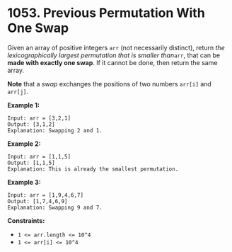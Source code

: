 # 1053. Previous Permutation With One Swap

Given an array of positive integers `arr` (not necessarily distinct), return *the lexicographically largest permutation that is smaller than*`arr`, that can be **made with exactly one swap**. If it cannot be done, then return the same array.

**Note** that a *swap* exchanges the positions of two numbers `arr[i]` and `arr[j]`.

**Example 1:**

```()
Input: arr = [3,2,1]
Output: [3,1,2]
Explanation: Swapping 2 and 1.
```

**Example 2:**

```()
Input: arr = [1,1,5]
Output: [1,1,5]
Explanation: This is already the smallest permutation.
```

**Example 3:**

```()
Input: arr = [1,9,4,6,7]
Output: [1,7,4,6,9]
Explanation: Swapping 9 and 7.
```

**Constraints:**

- `1 <= arr.length <= 10^4`
- `1 <= arr[i] <= 10^4`
